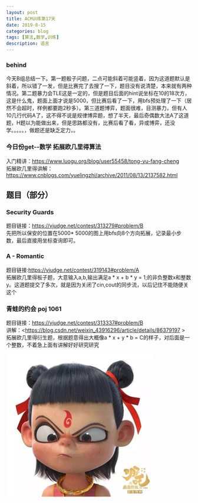 ```yaml
---
layout: post
title: ACM训练第17天
date: 2019-8-15
categories: blog
tags: [算法,数学,训练]
description: 语言
---
```


### behind
今天B组总结一下。第一题骰子问题，二点可能斜着可能竖着，因为这道题默认是斜着，所以错了一发，但是比赛完了去搜了一下，题目没有说清楚，本来就有两种情况。第二题暴力会TLE这是一定的，但是题目后面的hint说坐标在10的18次方，这是什么鬼，题面上面才说是5000，但比赛后看了一下，用bfs预处理了一下（居然不会超时，样例都要跑2秒多）。第三道题博弈，题面很难，目测暴力，但有人10几行代码A了，这不得不说是规律博弈题，想了半天，最后奇偶数大法A了这道题，H题以为能做出来，但是思路都没有，比赛后看了看，异或博弈，还没学。。。。。，做题还是缺乏定力，。

### 今日份get--数学 拓展欧几里得算法
入门精讲：<https://www.luogu.org/blog/user55458/tong-yu-fang-cheng><br/>
拓展欧几里得讲解：<https://www.cnblogs.com/yuelingzhi/archive/2011/08/13/2137582.html><br/>



## 题目（部分）

###  Security Guards 
题目链接：<https://vjudge.net/contest/313279#problem/B><br/>
先把所以保安的位置在5000* 5000的图上用bfs向8个方向拓展，记录最小步数，最后直接用坐标查询即可。<br/>

### A - Romantic 
题目链接:<https://vjudge.net/contest/319143#problem/A><br/>
拓展欧几里得板子题，大意输入a,b,输出满足a * x + b * y = 1;的非负整数x和整数y。这道题提交了多次，就是因为关闭了cin,cout的同步流，以后记住不能随便关这个<br/>


### 青蛙的约会 poj 1061
题目链接：<https://vjudge.net/contest/313337#problem/B><br/>
讲解：<https://blog.csdn.net/weixin_43916296/article/details/86379197 ><br/>
拓展欧几里得衍生题，根据题意得出大概像a * x + y * b = C的样子，对后面是一个整数，不着急上面有讲解好好研究研究<br/>

![哪吒](/img/lz3.jpg)










